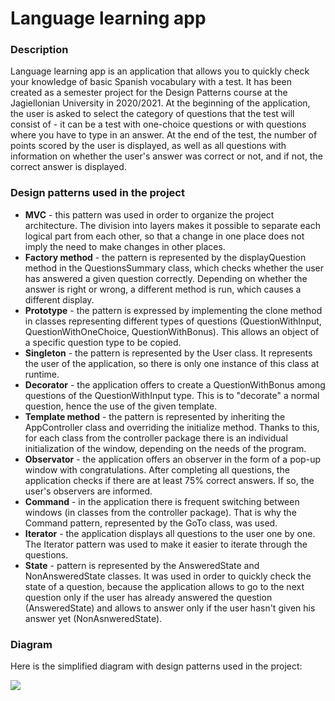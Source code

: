 # Language learning app

### Description
Language learning app is an application that allows you to quickly check your knowledge of basic Spanish vocabulary with a test. It has been created as a semester project for the Design Patterns course at the Jagiellonian University in 2020/2021. 
At the beginning of the application, the user is asked to select the category of questions that the test will consist of - it can be a test with one-choice questions or with questions where you have to type in an answer.  At the end of the test, the number of points scored by the user is displayed, as well as all questions with information on whether the user's answer was correct or not, and if not, the correct answer is displayed.

### Design patterns used in the project
* **MVC** - this pattern was used in order to organize the project architecture. The division into layers makes it possible to separate each logical part from each other, so that a change in one place does not imply the need to make changes in other places.
* **Factory method** - the pattern is represented by the displayQuestion method in the QuestionsSummary class, which checks whether the user has answered a given question correctly. Depending on whether the answer is right or wrong, a different method is run, which causes a different display.
* **Prototype** - the pattern is expressed by implementing the clone method in classes representing different types of questions (QuestionWithInput, QuestionWithOneChoice, QuestionWithBonus). This allows an object of a specific question type to be copied.
* **Singleton** - the pattern is represented by the User class. It represents the user of the application, so there is only one instance of this class at runtime.
* **Decorator** - the application offers to create a QuestionWithBonus among questions of the QuestionWithInput type. This is to "decorate" a normal question, hence the use of the given template.
* **Template method** - the pattern is represented by inheriting the AppController class and overriding the initialize method. Thanks to this, for each class from the controller package there is an individual initialization of the window, depending on the needs of the program.
* **Observator** - the application offers an observer in the form of a pop-up window with congratulations. After completing all questions, the application checks if there are at least 75% correct answers. If so, the user's observers are informed.
* **Command** - in the application there is frequent switching between windows (in classes from the controller package). That is why the Command pattern, represented by the GoTo class, was used.
* **Iterator** - the application displays all questions to the user one by one. The Iterator pattern was used to make it easier to iterate through the questions.
* **State** - pattern is represented by the AnsweredState and NonAnsweredState classes. It was used in order to quickly check the state of a question, because the application allows to go to the next question only if the user has already answered the question (AnsweredState) and allows to answer only if the user hasn't given his answer yet (NonAsnweredState).

### Diagram
Here is the simplified diagram with design patterns used in the project:

![](https://i.postimg.cc/BbTjVD5n/schemat.jpg)
